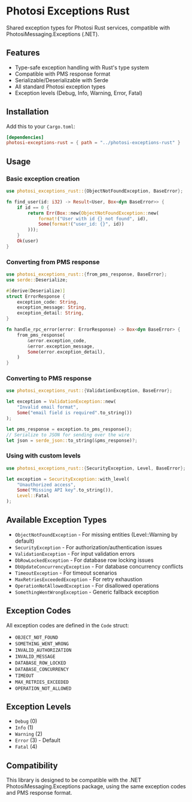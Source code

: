 # Photosi Exceptions Rust

Shared exception types for Photosi Rust services, compatible with PhotosiMessaging.Exceptions (.NET).

## Features

- Type-safe exception handling with Rust's type system
- Compatible with PMS response format
- Serializable/Deserializable with Serde
- All standard Photosi exception types
- Exception levels (Debug, Info, Warning, Error, Fatal)

## Installation

Add this to your `Cargo.toml`:

```toml
[dependencies]
photosi-exceptions-rust = { path = "../photosi-exceptions-rust" }
```

## Usage

### Basic exception creation

```rust
use photosi_exceptions_rust::{ObjectNotFoundException, BaseError};

fn find_user(id: i32) -> Result<User, Box<dyn BaseError>> {
    if id == 0 {
        return Err(Box::new(ObjectNotFoundException::new(
            format!("User with id {} not found", id),
            Some(format!("user_id: {}", id))
        )));
    }
    Ok(user)
}
```

### Converting from PMS response

```rust
use photosi_exceptions_rust::{from_pms_response, BaseError};
use serde::Deserialize;

#[derive(Deserialize)]
struct ErrorResponse {
    exception_code: String,
    exception_message: String,
    exception_detail: String,
}

fn handle_rpc_error(error: ErrorResponse) -> Box<dyn BaseError> {
    from_pms_response(
        &error.exception_code,
        &error.exception_message,
        Some(error.exception_detail),
    )
}
```

### Converting to PMS response

```rust
use photosi_exceptions_rust::{ValidationException, BaseError};

let exception = ValidationException::new(
    "Invalid email format",
    Some("email field is required".to_string())
);

let pms_response = exception.to_pms_response();
// Serialize to JSON for sending over the wire
let json = serde_json::to_string(&pms_response)?;
```

### Using with custom levels

```rust
use photosi_exceptions_rust::{SecurityException, Level, BaseError};

let exception = SecurityException::with_level(
    "Unauthorized access",
    Some("Missing API key".to_string()),
    Level::Fatal
);
```

## Available Exception Types

- `ObjectNotFoundException` - For missing entities (Level::Warning by default)
- `SecurityException` - For authorization/authentication issues
- `ValidationException` - For input validation errors
- `DbRowLockedException` - For database row locking issues
- `DbUpdateConcurrencyException` - For database concurrency conflicts
- `TimeoutException` - For timeout scenarios
- `MaxRetriesExceededException` - For retry exhaustion
- `OperationNotAllowedException` - For disallowed operations
- `SomethingWentWrongException` - Generic fallback exception

## Exception Codes

All exception codes are defined in the `Code` struct:

- `OBJECT_NOT_FOUND`
- `SOMETHING_WENT_WRONG`
- `INVALID_AUTHORIZATION`
- `INVALID_MESSAGE`
- `DATABASE_ROW_LOCKED`
- `DATABASE_CONCURRENCY`
- `TIMEOUT`
- `MAX_RETRIES_EXCEEDED`
- `OPERATION_NOT_ALLOWED`

## Exception Levels

- `Debug` (0)
- `Info` (1)
- `Warning` (2)
- `Error` (3) - Default
- `Fatal` (4)

## Compatibility

This library is designed to be compatible with the .NET PhotosiMessaging.Exceptions package,
using the same exception codes and PMS response format.
